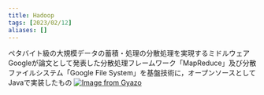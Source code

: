 ```yaml
---
title: Hadoop
tags: [2023/02/12]
aliases: []
---
```


ペタバイト級の大規模データの蓄積・処理の分散処理を実現するミドルウェア
Googleが論文として発表した分散処理フレームワーク「MapReduce」及び分散ファイルシステム「Google File System」を基盤技術に，オープンソースとしてJavaで実装したもの
[![Image from Gyazo](https://i.gyazo.com/5102f42a45180a46f7b2d375ef5b5d6c.png)](https://gyazo.com/5102f42a45180a46f7b2d375ef5b5d6c)